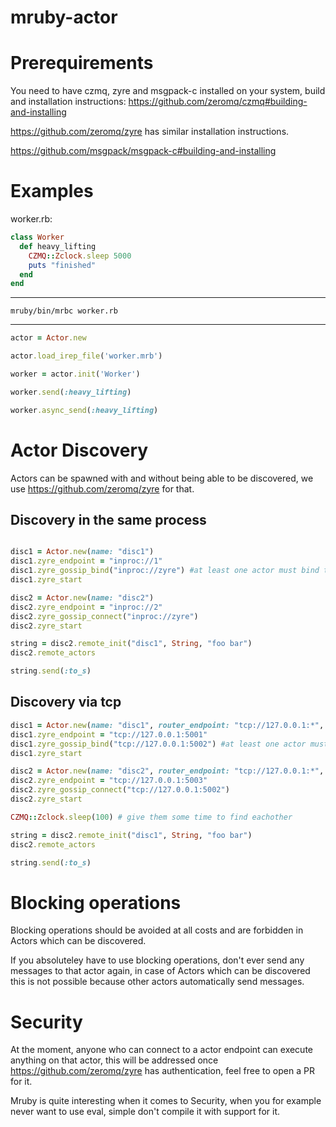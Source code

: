 # mruby-actor

Prerequirements
===============
You need to have czmq, zyre and msgpack-c installed on your system, build and installation instructions: https://github.com/zeromq/czmq#building-and-installing

https://github.com/zeromq/zyre has similar installation instructions.

https://github.com/msgpack/msgpack-c#building-and-installing

Examples
========

worker.rb:
```ruby
class Worker
  def heavy_lifting
    CZMQ::Zclock.sleep 5000
    puts "finished"
  end
end
```
---------
```shell
mruby/bin/mrbc worker.rb
```
--------
```ruby
actor = Actor.new

actor.load_irep_file('worker.mrb')

worker = actor.init('Worker')

worker.send(:heavy_lifting)

worker.async_send(:heavy_lifting)

```

Actor Discovery
===============

Actors can be spawned with and without being able to be discovered, we use https://github.com/zeromq/zyre for that.

Discovery in the same process
-----------------------------
```ruby

disc1 = Actor.new(name: "disc1")
disc1.zyre_endpoint = "inproc://1"
disc1.zyre_gossip_bind("inproc://zyre") #at least one actor must bind to a known endpoint, so discovery can work.
disc1.zyre_start

disc2 = Actor.new(name: "disc2")
disc2.zyre_endpoint = "inproc://2"
disc2.zyre_gossip_connect("inproc://zyre")
disc2.zyre_start

string = disc2.remote_init("disc1", String, "foo bar")
disc2.remote_actors

string.send(:to_s)

```

Discovery via tcp
-----------------
```ruby
disc1 = Actor.new(name: "disc1", router_endpoint: "tcp://127.0.0.1:*", pull_endpoint: "tcp://127.0.0.1:*")
disc1.zyre_endpoint = "tcp://127.0.0.1:5001"
disc1.zyre_gossip_bind("tcp://127.0.0.1:5002") #at least one actor must bind to a known endpoint, so discovery can work.
disc1.zyre_start

disc2 = Actor.new(name: "disc2", router_endpoint: "tcp://127.0.0.1:*", pull_endpoint: "tcp://127.0.0.1:*")
disc2.zyre_endpoint = "tcp://127.0.0.1:5003"
disc2.zyre_gossip_connect("tcp://127.0.0.1:5002")
disc2.zyre_start

CZMQ::Zclock.sleep(100) # give them some time to find eachother

string = disc2.remote_init("disc1", String, "foo bar")
disc2.remote_actors

string.send(:to_s)
```

Blocking operations
===================

Blocking operations should be avoided at all costs and are forbidden in Actors which can be discovered.

If you absoluteley have to use blocking operations, don't ever send any messages to that actor again, in case of Actors which can be discovered this is not possible because other actors automatically send messages.

Security
========

At the moment, anyone who can connect to a actor endpoint can execute anything on that actor, this will be addressed once https://github.com/zeromq/zyre has authentication, feel free to open a PR for it.

Mruby is quite interesting when it comes to Security, when you for example never want to use eval, simple don't compile it with support for it.
